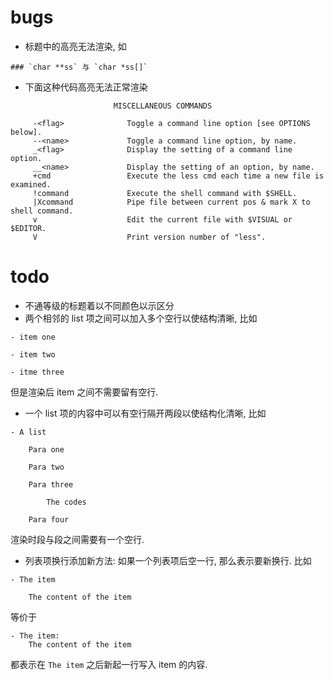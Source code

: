# bugs

- 标题中的高亮无法渲染, 如
```
### `char **ss` 与 `char *ss[]`
```

- 下面这种代码高亮无法正常渲染
```
                       MISCELLANEOUS COMMANDS

     -<flag>              Toggle a command line option [see OPTIONS below].
     --<name>             Toggle a command line option, by name.
     _<flag>              Display the setting of a command line option.
     __<name>             Display the setting of an option, by name.
     +cmd                 Execute the less cmd each time a new file is examined.
     !command             Execute the shell command with $SHELL.
     |Xcommand            Pipe file between current pos & mark X to shell command.
     v                    Edit the current file with $VISUAL or $EDITOR.
     V                    Print version number of "less".
```

# todo

- 不通等级的标题着以不同颜色以示区分
- 两个相邻的 list 项之间可以加入多个空行以使结构清晰, 比如

```
- item one

- item two

- itme three
```

但是渲染后 item 之间不需要留有空行.

- 一个 list 项的内容中可以有空行隔开两段以使结构化清晰, 比如

```
- A list

    Para one

    Para two

    Para three

        The codes

    Para four
```

渲染时段与段之间需要有一个空行.

- 列表项换行添加新方法: 如果一个列表项后空一行, 那么表示要新换行.
比如

```
- The item

    The content of the item
```

等价于

```
- The item:
    The content of the item
```

都表示在 `The item` 之后新起一行写入 item 的内容.
